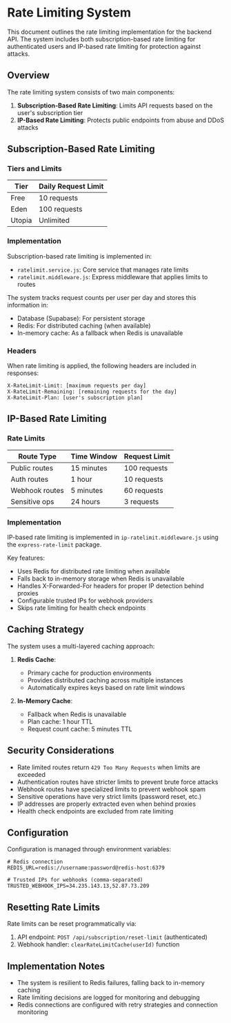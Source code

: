 # Rate Limiting System

This document outlines the rate limiting implementation for the backend API. The system includes both subscription-based rate limiting for authenticated users and IP-based rate limiting for protection against attacks.

## Overview

The rate limiting system consists of two main components:

1. **Subscription-Based Rate Limiting**: Limits API requests based on the user's subscription tier
2. **IP-Based Rate Limiting**: Protects public endpoints from abuse and DDoS attacks

## Subscription-Based Rate Limiting

### Tiers and Limits

| Tier    | Daily Request Limit |
|---------|---------------------|
| Free    | 10 requests         |
| Eden    | 100 requests        |
| Utopia  | Unlimited           |

### Implementation

Subscription-based rate limiting is implemented in:
- `ratelimit.service.js`: Core service that manages rate limits
- `ratelimit.middleware.js`: Express middleware that applies limits to routes

The system tracks request counts per user per day and stores this information in:
- Database (Supabase): For persistent storage
- Redis: For distributed caching (when available)
- In-memory cache: As a fallback when Redis is unavailable

### Headers

When rate limiting is applied, the following headers are included in responses:

```
X-RateLimit-Limit: [maximum requests per day]
X-RateLimit-Remaining: [remaining requests for the day]
X-RateLimit-Plan: [user's subscription plan]
```

## IP-Based Rate Limiting

### Rate Limits

| Route Type      | Time Window | Request Limit |
|-----------------|-------------|---------------|
| Public routes   | 15 minutes  | 100 requests  |
| Auth routes     | 1 hour      | 10 requests   |
| Webhook routes  | 5 minutes   | 60 requests   |
| Sensitive ops   | 24 hours    | 3 requests    |

### Implementation

IP-based rate limiting is implemented in `ip-ratelimit.middleware.js` using the `express-rate-limit` package.

Key features:
- Uses Redis for distributed rate limiting when available
- Falls back to in-memory storage when Redis is unavailable
- Handles X-Forwarded-For headers for proper IP detection behind proxies
- Configurable trusted IPs for webhook providers
- Skips rate limiting for health check endpoints

## Caching Strategy

The system uses a multi-layered caching approach:

1. **Redis Cache**:
   - Primary cache for production environments
   - Provides distributed caching across multiple instances
   - Automatically expires keys based on rate limit windows

2. **In-Memory Cache**:
   - Fallback when Redis is unavailable
   - Plan cache: 1 hour TTL
   - Request count cache: 5 minutes TTL

## Security Considerations

- Rate limited routes return `429 Too Many Requests` when limits are exceeded
- Authentication routes have stricter limits to prevent brute force attacks
- Webhook routes have specialized limits to prevent webhook spam
- Sensitive operations have very strict limits (password reset, etc.)
- IP addresses are properly extracted even when behind proxies
- Health check endpoints are excluded from rate limiting

## Configuration

Configuration is managed through environment variables:

```
# Redis connection
REDIS_URL=redis://username:password@redis-host:6379

# Trusted IPs for webhooks (comma-separated)
TRUSTED_WEBHOOK_IPS=34.235.143.13,52.87.73.209
```

## Resetting Rate Limits

Rate limits can be reset programmatically via:
1. API endpoint: `POST /api/subscription/reset-limit` (authenticated)
2. Webhook handler: `clearRateLimitCache(userId)` function

## Implementation Notes

- The system is resilient to Redis failures, falling back to in-memory caching
- Rate limiting decisions are logged for monitoring and debugging
- Redis connections are configured with retry strategies and connection monitoring 